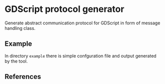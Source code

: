 # GDScript protocol generator

Generate abstract communication protocol for GDScript in form of message handling class.


## Example

In directory `example` there is simple confguration file and output generated by the tool.


## References
